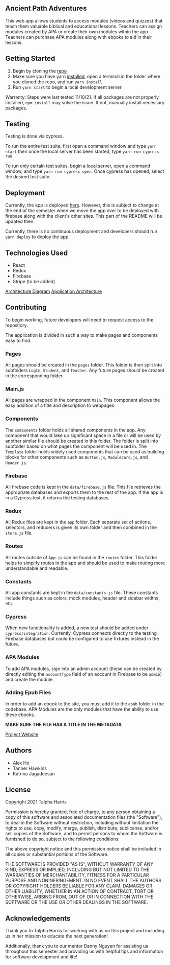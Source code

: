 ## Ancient Path Adventures

This web app allows students to access modules (videos and quizzes) that teach them valuable biblical and educational lessons. Teachers can assign modules created by APA or create their own modules within the app. Teachers can purchase APA modules along with ebooks to aid in their lessons.


## Getting Started

1. Begin by cloning the [repo](https://github.com/tannerhawkins/AncientPathAdventures.git)
2. Make sure you have yarn [installed](https://classic.yarnpkg.com/lang/en/docs/install/#mac-stable), open a terminal in the folder where you cloned the repo, and run `yarn install`
3. Run `yarn start` to begin a local development server

Warranty: Steps were last tested 11/10/21. If all packages are not properly installed, `npm install` may solve the issue. If not, manually install necessary packages.

## Testing

Testing is done via cypress.

To run the entire test suite, first open a command window and type `yarn start` then once the local server has been started, type `yarn run cypress run`

To run only certain test suites, begin a local server, open a command window, and type `yarn run cypress open`. Once cypress has opened, select the desired test suite.

## Deployment

Currently, the app is deployed [here](https://tannerhawkins.github.io/AncientPathAdventures). However, this is subject to change at the end of the semester when we move the app over to be deployed with firebase along with the client's other sites. This part of the README will be updated then.

Currently, there is no continuous deployment and developers should run `yarn deploy` to deploy the app.

## Technologies Used

- React
- Redux
- Firebase
- Stripe (to be added)

[Architecture Diagram](https://docs.google.com/presentation/d/1NrMkBQM_o7tQsAnEy7AK6Jq20YtF2SHbs3ElE6equC0/edit?usp=sharing)
[Application Architecture](https://docs.google.com/document/d/1A_judnnSh99EP8TB0vLDQeRYbizPc3_EPZ5PSroOOi0/edit?usp=sharing)

## Contributing

To begin working, future developers will need to request access to the repository.

The application is divided in such a way to make pages and components easy to find.

### Pages
All pages should be created in the `pages` folder. This folder is then split into subfolders `LogIn`, `Student`, and `Teacher`. Any future pages should be created in the corresponding folder.

### Main.js
All pages are wrapped in the component `Main`. This component allows the easy addition of a title and description to webpages.

### Components
The `components` folder holds all shared components in the app. Any component that would take up significant space in a file or will be used by another similar file should be created in this folder. The folder is split into subfolder based on what pages the component will be used in. The `Template` folder holds widely used components that can be used as building blocks for other components such as `Button.js`, `ModuleCard.js`, and `Header.js`.

### Firebase
All firebase code is kept in the `data/firebase.js` file. This file retrieves the appropriate databases and exports them to the rest of the app. If the app is in a Cypress test, it returns the testing databases.

### Redux
All Redux files are kept in the `app` folder. Each separate set of actions, selectors, and reducers is given its own folder and then combined in the `store.js` file.

### Routes
All routes outside of `App.js` can be found in the `routes` folder. This folder helps to simplify routes in the app and should be used to make routing more understandable and readable.

### Constants
All app constants are kept in the `data/constants.js` file. These constants include things such as colors, mock modules, header and sidebar widths, etc.

### Cypress
When new functionality is added, a new test should be added under `cypress/integration`. Currently, Cypress connects directly to the testing Firebase databases but could be configured to use fixtures instead in the future. 

### APA Modules

To add APA modules, sign into an admin account (these can be created by directly editing the `accountType` field of an account in Firebase to be `admin`) and create the module.

### Adding Epub Files

In order to add an ebook to the site, you must add it to the `epub` folder in the codebase. APA Modules are the only modules that have the ability to use these ebooks.

**MAKE SURE THE FILE HAS A TITLE IN THE METADATA**

[Project Website](https://tannerhawkins.github.io/Comp523-Website/home)

## Authors

- Alex Ho
- Tanner Hawkins
- Katrina Jagadeesan

## License
Copyright 2021 Talpha Harris

Permission is hereby granted, free of charge, to any person obtaining a copy of this software and associated documentation files (the "Software"), to deal in the Software without restriction, including without limitation the rights to use, copy, modify, merge, publish, distribute, sublicense, and/or sell copies of the Software, and to permit persons to whom the Software is furnished to do so, subject to the following conditions:

The above copyright notice and this permission notice shall be included in all copies or substantial portions of the Software.

THE SOFTWARE IS PROVIDED "AS IS", WITHOUT WARRANTY OF ANY KIND, EXPRESS OR IMPLIED, INCLUDING BUT NOT LIMITED TO THE WARRANTIES OF MERCHANTABILITY, FITNESS FOR A PARTICULAR PURPOSE AND NONINFRINGEMENT. IN NO EVENT SHALL THE AUTHORS OR COPYRIGHT HOLDERS BE LIABLE FOR ANY CLAIM, DAMAGES OR OTHER LIABILITY, WHETHER IN AN ACTION OF CONTRACT, TORT OR OTHERWISE, ARISING FROM, OUT OF OR IN CONNECTION WITH THE SOFTWARE OR THE USE OR OTHER DEALINGS IN THE SOFTWARE.

## Acknowledgements

Thank you to Talpha Harris for working with us on this project and including us in her mission to educate the next generation!

Additionally, thank you to our mentor Danny Nguyen for assisting us throughout this semester and providing us with helpful tips and information for software development and life!